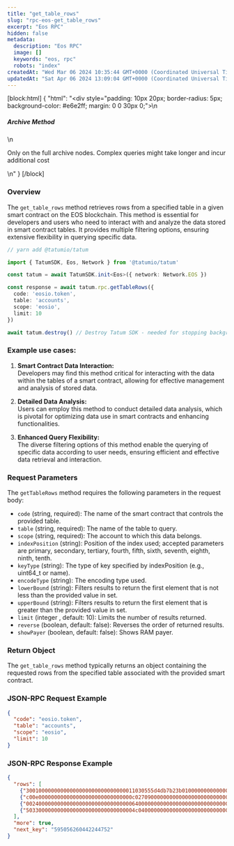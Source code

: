```yaml
---
title: "get_table_rows"
slug: "rpc-eos-get_table_rows"
excerpt: "Eos RPC"
hidden: false
metadata: 
  description: "Eos RPC"
  image: []
  keywords: "eos, rpc"
  robots: "index"
createdAt: "Wed Mar 06 2024 10:35:44 GMT+0000 (Coordinated Universal Time)"
updatedAt: "Sat Apr 06 2024 13:09:04 GMT+0000 (Coordinated Universal Time)"
---
```

[block:html]
{
  "html": "<div style=\"padding: 10px 20px; border-radius: 5px; background-color: #e6e2ff; margin: 0 0 30px 0;\">\n  <h5>Archive Method</h5>\n  <p>Only on the full archive nodes. Complex queries might take longer and incur additional cost</p>\n</div>"
}
[/block]


### Overview

The `get_table_rows` method retrieves rows from a specified table in a given smart contract on the EOS blockchain. This method is essential for developers and users who need to interact with and analyze the data stored in smart contract tables. It provides multiple filtering options, ensuring extensive flexibility in querying specific data.  


```typescript
// yarn add @tatumio/tatum

import { TatumSDK, Eos, Network } from '@tatumio/tatum'

const tatum = await TatumSDK.init<Eos>({ network: Network.EOS })

const response = await tatum.rpc.getTableRows({
  code: 'eosio.token',
  table: 'accounts',
  scope: 'eosio',
  limit: 10
})

await tatum.destroy() // Destroy Tatum SDK - needed for stopping background jobs
```



### Example use cases:

1. **Smart Contract Data Interaction:**  
   Developers may find this method critical for interacting with the data within the tables of a smart contract, allowing for effective management and analysis of stored data.

2. **Detailed Data Analysis:**  
   Users can employ this method to conduct detailed data analysis, which is pivotal for optimizing data use in smart contracts and enhancing functionalities.

3. **Enhanced Query Flexibility:**  
   The diverse filtering options of this method enable the querying of specific data according to user needs, ensuring efficient and effective data retrieval and interaction.

### Request Parameters

The `getTableRows` method requires the following parameters in the request body:

- `code` (string, required): The name of the smart contract that controls the provided table.
- `table` (string, required): The name of the table to query.
- `scope` (string, required): The account to which this data belongs.
- `indexPosition` (string): Position of the index used; accepted parameters are primary, secondary, tertiary, fourth, fifth, sixth, seventh, eighth, ninth, tenth.
- `keyType` (string): The type of key specified by indexPosition (e.g., uint64_t or name).
- `encodeType` (string): The encoding type used.
- `lowerBound` (string): Filters results to return the first element that is not less than the provided value in set.
- `upperBound` (string): Filters results to return the first element that is greater than the provided value in set.
- `limit` (integer <int32>, default: 10): Limits the number of results returned.
- `reverse` (boolean, default: false): Reverses the order of returned results.
- `showPayer` (boolean, default: false): Shows RAM payer.

### Return Object

The `get_table_rows` method typically returns an object containing the requested rows from the specified table associated with the provided smart contract.

### JSON-RPC Request Example

```json
{
  "code": "eosio.token",
  "table": "accounts",
  "scope": "eosio",
  "limit": 10
}
```

### JSON-RPC Response Example

```json
{
  "rows": [
    {"30010000000000000000000000000000011030555d4db7b23b01000000000000000000000000003041000000000000000000000000000000000000000000000000000000000000000000"},
    {"c00e000000000000000000000000000000c0270900000000000000000000000000000000000000000000000000000000000000000000000000000000000000000000"},
    {"002400000000000000000000000000000064000000000000000000000000000000000000000000000000000000000000000000000000000000000000000000000000"},
    {"50330000000000000000000000000000004c040000000000000000000000000000000000000000000000000000000000000000000000000000000000000000000000"}
  ],
  "more": true,
  "next_key": "595056260442244752"
}
```
